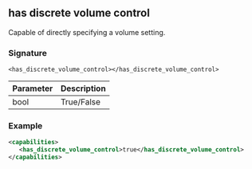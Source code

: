 ## has discrete volume control

Capable of directly specifying a volume setting.


### Signature

`<has_discrete_volume_control></has_discrete_volume_control>`


| Parameter | Description |
| --- | --- |
| bool | True/False |


### Example

```xml
<capabilities>
   <has_discrete_volume_control>true</has_discrete_volume_control>
</capabilities>
```
